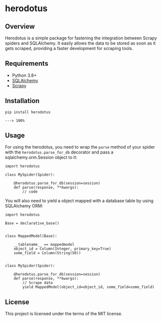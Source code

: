 # herodotus

## Overview

Herodotus is a simple package for fastening the integration between Scrapy spiders and SQLAlchemy. It easily allows the data to be stored as soon as it gets scraped, providing a faster development for scraping tools.


## Requirements

- Python 3.8+
- [SQLAlchemy](https://github.com/sqlalchemy/sqlalchemy)
- [Scrapy](https://github.com/scrapy/scrapy)


## Installation

```
pip install herodotus

---> 100%
```


## Usage

For using the herodotus, you need to wrap the `parse` method of your spider with the `herodotus.parse_for_db` decorator and pass a sqlalchemy.orm.Session object to it:

```
import herodotus

class MySpider(Spider):

    @herodotus.parse_for_db(session=session)
    def parse(response, **kwargs):
        // code
```

You will also need to yield a object mapped with a database table by using SQLAlchemy ORM:

```
import herodotus

Base = declarative_base()


class MappedModel(Base):
    
    __tablename__ == mappedmodel
    object_id = Column(Integer, primary_key=True)
    some_field = Column(String(50))


class MySpider(Spider):

    @herodotus.parse_for_db(session=session)
    def parse(response, **kwargs):
        // Scrape data
        yield MappedModel(object_id=object_id, some_field=some_field)
```


## License

This project is licensed under the terms of the MIT license.
